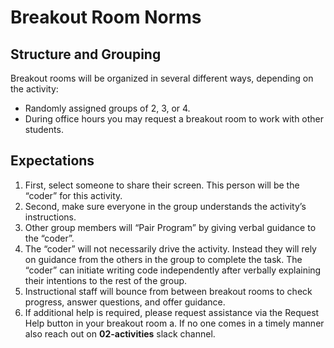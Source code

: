 # Breakout Room Norms

## Structure and Grouping
Breakout rooms will be organized in several different ways, depending on the activity: 
* Randomly assigned groups of 2, 3, or 4.
* During office hours you may request a breakout room to work with other students.

## Expectations

1. First, select someone to share their screen. This person will be the “coder” for this activity.
2. Second, make sure everyone in the group understands the activity’s instructions.
3. Other group members will “Pair Program” by giving verbal guidance to the “coder”.
4. The “coder” will not necessarily drive the activity. Instead they will rely on guidance from the others in the group to complete the task. The “coder” can initiate writing code independently after verbally explaining their intentions to the rest of the group.
5. Instructional staff will bounce from between breakout rooms to check progress, answer questions, and offer guidance.
6. If additional help is required, please request assistance via the Request Help button in your breakout room
   a. If no one comes in a timely manner also reach out on **02-activities** slack channel.